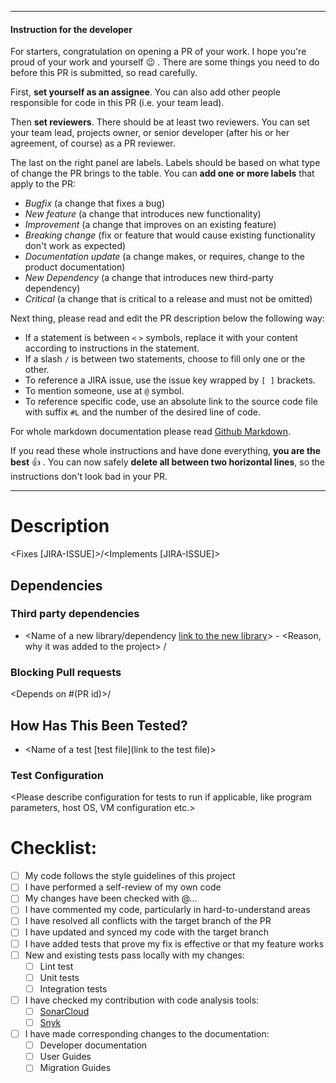 
---

#### Instruction for the developer

For starters, congratulation on opening a PR of your work. I hope you're proud of your work and yourself :wink: . 
There are some things you need to do before this PR is submitted, so read carefully.

First, **set yourself as an assignee**. You can also add other people responsible for code in this PR (i.e. your team lead).

Then **set reviewers**. There should be at least two reviewers. You can set your team lead, projects owner, or senior developer 
(after his or her agreement, of course) as a PR reviewer.

The last on the right panel are labels. Labels should be based on what type of change the PR brings to the table. 
You can **add one or more labels** that apply to the PR:

 - _Bugfix_ (a change that fixes a bug)
 - _New feature_ (a change that introduces new functionality)
 - _Improvement_ (a change that improves on an existing feature)
 - _Breaking change_ (fix or feature that would cause existing functionality don't work as expected)
 - _Documentation update_ (a change makes, or requires, change to the product documentation)
 - _New Dependency_ (a change that introduces new third-party dependency)
 - _Critical_ (a change that is critical to a release and must not be omitted)

Next thing, please read and edit the PR description below the following way:

 - If a statement is between `<` `>` symbols, replace it with your content according to instructions in the statement.
 - If a slash `/` is between two statements, choose to fill only one or the other.
 - To reference a JIRA issue, use the issue key wrapped by `[ ]` brackets.
 - To mention someone, use at `@` symbol.
 - To reference specific code, use an absolute link to the source code file with suffix `#L` and the number of the desired line of code.

For whole markdown documentation please read [Github Markdown](https://docs.github.com/en/github/writing-on-github/getting-started-with-writing-and-formatting-on-github/basic-writing-and-formatting-syntax).

If you read these whole instructions and have done everything, **you are the best** :+1: . 
You can now safely **delete all between two horizontal lines**, so the instructions don't look bad in your PR.

---

# Description

<Please include a summary of the changes and which issue is fixed. Please also include relevant links and special instructions if applicable.>

<Fixes [JIRA-ISSUE]>/<Implements [JIRA-ISSUE]>

## Dependencies

<Please include all newly created dependencies on third party libraries or on other PR in the project.>

### Third party dependencies

 - <Name of a new library/dependency [link to the new library]()> - <Reason, why it was added to the project> / <No new dependencies were introduced>

### Blocking Pull requests

<Depends on #(PR id)>/<There are no dependencies on other PR>

## How Has This Been Tested?

<Please describe the tests that you ran to verify your changes. Provide instructions so we can reproduce. Please also list any relevant details for your test configuration.>

- <Name of a test [test file](link to the test file)>

### Test Configuration

<Please describe configuration for tests to run if applicable, like program parameters, host OS, VM configuration etc.>

# Checklist:

- [ ] My code follows the style guidelines of this project
- [ ] I have performed a self-review of my own code
- [ ] My changes have been checked with @...
- [ ] I have commented my code, particularly in hard-to-understand areas
- [ ] I have resolved all conflicts with the target branch of the PR
- [ ] I have updated and synced my code with the target branch
- [ ] I have added tests that prove my fix is effective or that my feature works
- [ ] New and existing tests pass locally with my changes:
  - [ ] Lint test
  - [ ] Unit tests
  - [ ] Integration tests
- [ ] I have checked my contribution with code analysis tools:
  - [ ] [SonarCloud](https://sonarcloud.io/project/overview?id=netgrif_petriflow.js)
  - [ ] [Snyk](https://app.snyk.io/org/netgrif)
- [ ] I have made corresponding changes to the documentation:
  - [ ] Developer documentation
  - [ ] User Guides
  - [ ] Migration Guides
